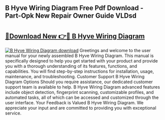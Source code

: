 ## B Hyve Wiring Diagram Free Pdf Download - Part-Opk New Repair Owner Guide VLDsd

# <h2><a href="http://dfuru2y.blite.top/?on=B+Hyve+Wiring+Diagram">🔗Download New 👉🔴 B Hyve Wiring Diagram</a></h2>

[![B Hyve Wiring Diagram download](https://i.imgur.com/lujVjoI.png)](http://dfuru2y.blite.top/?on=B+Hyve+Wiring+Diagram)
Greetings and welcome to the user manual for your newly assembled B Hyve Wiring Diagram. This manual is specifically designed to help you get started with your product and provide you with a thorough understanding of its features, functions, and capabilities. You will find step-by-step instructions for installation, usage, maintenance, and troubleshooting. Customer Support B Hyve Wiring Diagram Options Should you require assistance, our dedicated customer support team is available to help. B Hyve Wiring Diagram advanced features include object detection, fingerprint scanning, customizable profiles, and automated tasks, all of which can be accessed and customized through the user interface. Your Feedback is Valued B Hyve Wiring Diagram. We appreciate your input and are committed to providing you with exceptional service.
